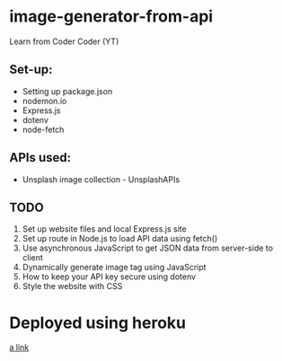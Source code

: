# image-generator-from-api

Learn from Coder Coder (YT)

## Set-up:

- Setting up package.json
- nodemon.io
- Express.js
- dotenv
- node-fetch

## APIs used:

- Unsplash image collection - UnsplashAPIs

## TODO

1. Set up website files and local Express.js site
2. Set up route in Node.js to load API data using fetch()
3. Use asynchronous JavaScript to get JSON data from server-side to client
4. Dynamically generate image tag using JavaScript
5. How to keep your API key secure using dotenv
6. Style the website with CSS

# Deployed using heroku
[a link](https://yodev-retro-image-generator.herokuapp.com/)
